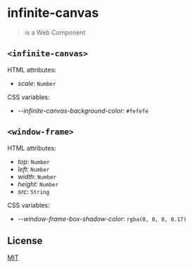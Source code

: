 # infinite-canvas

> is a Web Component

## `<infinite-canvas>`

HTML attributes:

* *scale*: `Number`

CSS variables:

* *--infinite-canvas-background-color*: `#fefefe`

## `<window-frame>`

HTML attributes:

* *top*: `Number`
* *left*: `Number`
* *width*: `Number`
* *height*: `Number`
* *src*: `String`

CSS variables:

* *--window-frame-box-shadow-color*: `rgba(0, 0, 0, 0.17)`

## License

[MIT](http://g14n.info/mit-license)
